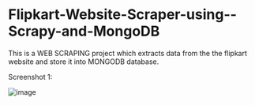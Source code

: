 # Flipkart-Website-Scraper-using--Scrapy-and-MongoDB


This is a WEB SCRAPING project which extracts data from the the flipkart website and store it into MONGODB database.

Screenshot 1:


![image](https://github.com/gaurav0401/Flipkart-Website-Scraper-using--Scrapy-and-MongoDB/assets/80095859/2c0458ec-fe6c-4dfc-9156-0768d323b22a)

